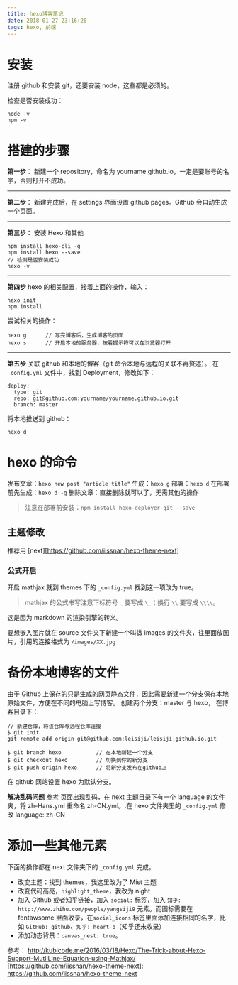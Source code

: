 ```yaml
---
title: hexo博客笔记
date: 2018-01-27 23:16:26
tags: hexo, 前端
---
```


# 安装

注册 github 和安装 git，还要安装 node，这些都是必须的。
<!--more-->
检查是否安装成功：
```
node -v
npm -v
```



# 搭建的步骤

**第一步**：
新建一个 repository，命名为 yourname.github.io，一定是要账号的名字，否则打开不成功。

--------

**第二步**：
新建完成后，在 settings 界面设置 github pages。Github 会自动生成一个页面。

---------

**第三步**：
安装 Hexo 和其他
```
npm install hexo-cli -g
npm install hexo --save
// 检测是否安装成功
hexo -v
```

------

**第四步**
hexo 的相关配置，接着上面的操作，输入：
```
hexo init
npm install
```
尝试相关的操作：
```
hexo g 		// 写完博客后，生成博客的页面
hexo s 		// 开启本地的服务器，按着提示符可以在浏览器打开
```

-------

**第五步**
关联 github 和本地的博客（git 命令本地与远程的关联不再赘述）。
在 `_config.yml` 文件中，找到 Deployment，修改如下：
```
deploy:
  type: git
  repo: git@github.com:yourname/yourname.github.io.git
  branch: master
```
将本地推送到 github：
```
hexo d
```


# hexo 的命令

发布文章：`hexo new post "article title"`
生成：`hexo g`
部署：`hexo d`
在部署前先生成：`hexo d -g`
删除文章：直接删除就可以了，无需其他的操作

> 注意在部署前安装：`npm install hexo-deployer-git --save`

## 主题修改


推荐用 [next][https://github.com/iissnan/hexo-theme-next]

### 公式开启
开启 mathjax 就到 themes 下的 `_config.yml` 找到这一项改为 true。

> mathjax 的公式书写注意下标符号 `_` 要写成 `\_`；换行 `\\` 要写成 `\\\\`。

这是因为 markdown 的渲染引擎的转义。

要想嵌入图片就在 source 文件夹下新建一个叫做 images 的文件夹，往里面放图片，引用的连接格式为 `/images/XX.jpg` 



# 备份本地博客的文件
由于 Github 上保存的只是生成的网页静态文件，因此需要新建一个分支保存本地原始文件，方便在不同的电脑上写博客。
创建两个分支：master 与 hexo，
在博客目录下：
```
// 新建仓库，将该仓库与远程仓库连接
$ git init                  
git remote add origin git@github.com:leisiji/leisiji.github.io.git

$ git branch hexo           // 在本地新建一个分支
$ git checkout hexo         // 切换到你的新分支
$ git push origin hexo      // 将新分支发布在github上
```
在 github 网站设置 hexo 为默认分支。


**解决乱码问题**
[参考](https://www.zhihu.com/question/41625825/answer/128795760)
页面出现乱码，在 next 主题目录下有一个 language 的文件夹，将 zh-Hans.yml 重命名 zh-CN.yml。.在 hexo 文件夹里的 `_config.yml` 修改 language: zh-CN


# 添加一些其他元素
下面的操作都在 next 文件夹下的 `_config.yml` 完成。

- 改变主题：找到 themes，我这里改为了 Mist 主题
- 改变代码高亮，`highlight_theme`，我改为 night
- 加入 Github 或者知乎链接，加入 `social:` 标签，加入 `知乎: http://www.zhihu.com/people/yangsiji9` 元素。而图标需要在 fontawsome 里面收录，在`social_icons` 标签里面添加连接相同的名字，比如 `GitHub: github`、`知乎: heart-o`（知乎还未收录）
- 添加动态背景：`canvas_nest: true`。


参考：
http://kubicode.me/2016/03/18/Hexo/The-Trick-about-Hexo-Support-MutliLine-Equation-using-Mathjax/
[https://github.com/iissnan/hexo-theme-next]: https://github.com/iissnan/hexo-theme-next
